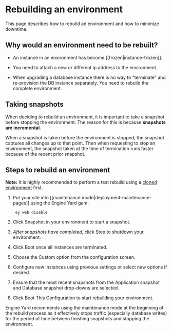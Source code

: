 # Rebuilding an environment

This page describes how to rebuild an environment and how to minimize downtime.

## Why would an environment need to be rebuilt?

* An instance in an environment has become [[frozen|instance-frozen]].

* You need to attach a new or different ip address to the environment.

* When upgrading a database instance there is no way to "terminate" and re-provision 
  the DB instance separately.  You need to rebuild the complete environment.



## Taking snapshots

When deciding to rebuild an environment, it is important to take a snapshot 
before stopping the environment. The reason for this is because **snapshots are
incremental**.

When a snapshot is taken before the environment is stopped, the snapshot captures
all changes up to that point.  Then when requesting to stop an environment, the snapshot
taken at the time of termination runs faster because of the recent prior snapshot.

## Steps to rebuild an environment

**Note:** It is highly recommended to perform a test rebuild using a 
  <a href="/environment-clone.html">cloned environment</a> first.


  1. Put your site into [[maintenance mode|deployment-maintenance-pages]] using the Engine Yard gem:
    
          ey web disable
    
  2. Click Snapshot in your environment to start a snapshot.
  3. *After snapshots have completed*, click Stop to shutdown your environment.
  4. Click Boot once all instances are terminated.
  5. Choose the Custom option from the configuration screen.
  6. Configure new instances using previous settings or select new options if desired.
  7. Ensure that the most recent snapshots from the Application snapshot and Database snapshot drop-downs are selected.
  8. Click Boot This Configuration to start rebuilding your environment.

Engine Yard recommends using the maintenance mode at 
the beginning of the rebuild process as it effectively stops traffic 
(especially database writes) for the period of time between finishing 
snapshots and stopping the environment.

